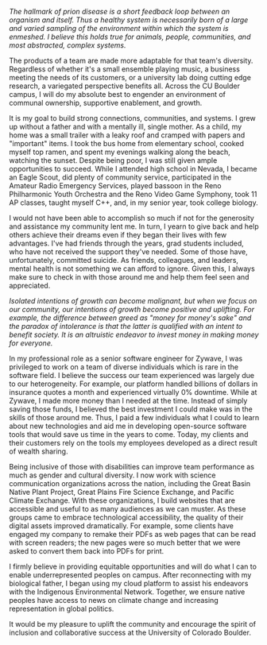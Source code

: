 _The hallmark of prion disease is a short feedback loop between an organism and itself. Thus a healthy system is necessarily born of a large and varied sampling of the environment within which the system is enmeshed. I believe this holds true for animals, people, communities, and most abstracted, complex systems._

The products of a team are made more adaptable for that team's diversity. Regardless of whether it's a small ensemble playing music, a business meeting the needs of its customers, or a university lab doing cutting edge research, a variegated perspective benefits all. Across the CU Boulder campus, I will do my absolute best to engender an environment of communal ownership, supportive enablement, and growth.

It is my goal to build strong connections, communities, and systems. I grew up without a father and with a mentally ill, single mother. As a child, my home was a small trailer with a leaky roof and cramped with papers and "important" items. I took the bus home from elementary school, cooked myself top ramen, and spent my evenings walking along the beach, watching the sunset. Despite being poor, I was still given ample opportunities to succeed. While I attended high school in Nevada, I became an Eagle Scout, did plenty of community service, participated in the Amateur Radio Emergency Services, played bassoon in the Reno Philharmonic Youth Orchestra and the Reno Video Game Symphony, took 11 AP classes, taught myself C++, and, in my senior year, took college biology.

I would not have been able to accomplish so much if not for the generosity and assistance my community lent me. In turn, I yearn to give back and help others achieve their dreams even if they began their lives with few advantages. I've had friends through the years, grad students included, who have not received the support they've needed. Some of those have, unfortunately, committed suicide. As friends, colleagues, and leaders, mental health is not something we can afford to ignore. Given this, I always make sure to check in with those around me and help them feel seen and appreciated.

_Isolated intentions of growth can become malignant, but when we focus on our community, our intentions of growth become positive and uplifting. For example, the difference between greed as "money for money's sake" and the paradox of intolerance is that the latter is qualified with an intent to benefit society. It is an altruistic endeavor to invest money in making money for everyone._

In my professional role as a senior software engineer for Zywave, I was privileged to work on a team of diverse individuals which is rare in the software field. I believe the success our team experienced was largely due to our heterogeneity. For example, our platform handled billions of dollars in insurance quotes a month and experienced virtually 0% downtime. While at Zywave, I made more money than I needed at the time. Instead of simply saving those funds, I believed the best investment I could make was in the skills of those around me. Thus, I paid a few individuals what I could to learn about new technologies and aid me in developing open-source software tools that would save us time in the years to come. Today, my clients and their customers rely on the tools my employees developed as a direct result of wealth sharing.

Being inclusive of those with disabilities can improve team performance as much as gender and cultural diversity. I now work with science communication organizations across the nation, including the Great Basin Native Plant Project, Great Plains Fire Science Exchange, and Pacific Climate Exchange. With these organizations, I build websites that are accessible and useful to as many audiences as we can muster. As these groups came to embrace technological accessibility, the quality of their digital assets improved dramatically. For example, some clients have engaged my company to remake their PDFs as web pages that can be read with screen readers; the new pages were so much better that we were asked to convert them back into PDFs for print.

I firmly believe in providing equitable opportunities and will do what I can to enable underrepresented peoples on campus. After reconnecting with my biological father, I began using my cloud platform to assist his endeavors with the Indigenous Environmental Network. Together, we ensure native peoples have access to news on climate change and increasing representation in global politics.

It would be my pleasure to uplift the community and encourage the spirit of inclusion and collaborative success at the University of Colorado Boulder.